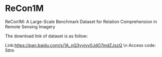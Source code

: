 # ReCon1M
ReCon1M: A Large-Scale Benchmark Dataset for Relation Comprehension in Remote Sensing Imagery

The download link of dataset is as follow:

Link:https://pan.baidu.com/s/1A_nQ3yyjvv0JdO7mdZJszQ \n
Access code: 5ttm 

